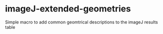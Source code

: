 # imageJ-extended-geometries
Simple macro to add common geomtrical descriptions to the imageJ results table
